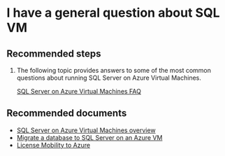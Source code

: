 <properties
	pageTitle="I have a general question about SQL VM"
	description="I have a general question about SQL VM"
	service="microsoft.classiccompute"
	resource="virtualmachines"
	authors="michco"
	displayOrder="27"
	selfHelpType="resource"
	supportTopicIds=""
	resourceTags="WindowsSQL"
	productPesIds="14749"
	cloudEnvironments="MoonCake, Fairfax"
	articleId="bb47a6ad-b627-4074-9fdc-5a993827b56b"
	ownershipId="Compute_VirtualMachines_Content"
/>

# I have a general question about SQL VM

## **Recommended steps**

1. The following topic provides answers to some of the most common questions about running SQL Server on Azure Virtual Machines.<br>

	[SQL Server on Azure Virtual Machines FAQ](https://docs.azure.cn/virtual-machines/windows/sql/virtual-machines-windows-sql-server-iaas-faq/)<br>

## **Recommended documents**

* [SQL Server on Azure Virtual Machines overview](https://docs.azure.cn/virtual-machines/windows/sql/virtual-machines-windows-sql-server-iaas-overview/)<br>
* [Migrate a database to SQL Server on an Azure VM](https://docs.azure.cn/virtual-machines/windows/sql/virtual-machines-windows-migrate-sql/)<br>
* [License Mobility to Azure](https://www.azure.cn/pricing/license-mobility/)
